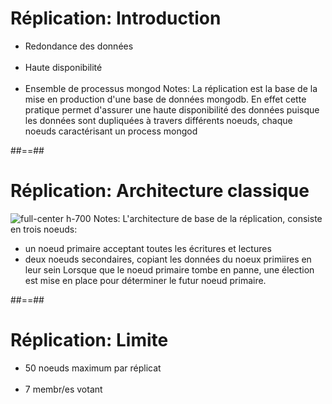 <!-- .slide" -->
# Réplication: Introduction
- Redondance des données <br/><br/>
- Haute disponibilité<br/><br/>
- Ensemble de processus mongod
Notes: 
La réplication est la base de la mise en production d'une base de données mongodb. En effet cette pratique permet
d'assurer une haute disponibilité des données puisque les données sont dupliquées à travers différents noeuds, chaque noeuds
caractérisant un process mongod

##==##

<!-- .slide -->
# Réplication: Architecture classique
![full-center h-700](assets/images/school/replication/replication-architecture.svg)
Notes: 
L'architecture de base de la réplication, consiste en trois noeuds:
 - un noeud primaire acceptant toutes les écritures et lectures
 - deux noeuds secondaires, copiant les données du noeux primiires en leur sein
Lorsque que le noeud primaire tombe en panne, une élection est mise en place pour déterminer le futur noeud primaire.

##==##
<!-- .slide -->
# Réplication: Limite
- 50 noeuds maximum par réplicat <br/><br/>
- 7 membr/es votant
